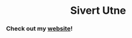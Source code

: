 <h1 align="center">
    Sivert Utne
</h1>

### Check out my [website](https://sutne.github.io)!

<!-- There you can find all sorts of fun information about me, what i have been doing, things i have made etc. -->
